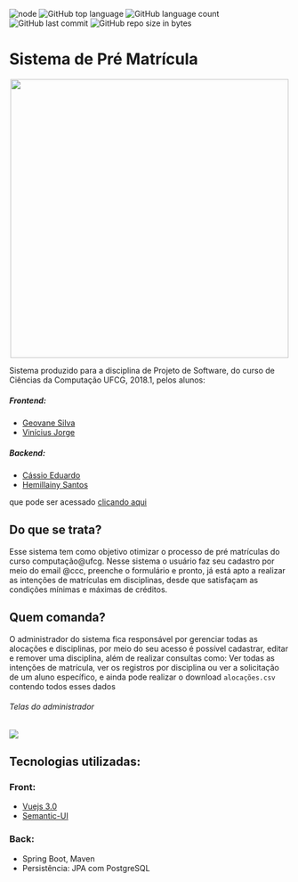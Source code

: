 ![node](https://img.shields.io/node/v/viniciusjps/pre-matricula-frontend.svg)
![GitHub top language](https://img.shields.io/github/languages/top/viniciusjps/pre-matricula-frontend.svg)
![GitHub language count](https://img.shields.io/github/languages/count/viniciusjps/pre-matricula-frontend.svg)
![GitHub last commit](https://img.shields.io/github/last-commit/viniciusjps/pre-matricula-frontend.svg)
![GitHub repo size in bytes](https://img.shields.io/github/repo-size/viniciusjps/pre-matricula-frontend.svg)
# Sistema de Pré Matrícula
<p align="center">
  <img src="https://i.imgur.com/Ia5ZDQk.png?1" width="500">
</p>
Sistema produzido para a disciplina de Projeto de Software, do curso de Ciências da Computação UFCG, 2018.1, pelos alunos:

##### Frontend:
  - [Geovane Silva](https://github.com/geovanens)
  - [Vinícius Jorge](https://github.com/viniciusjps)
##### Backend:
  - [Cássio Eduardo](https://github.com/cassioegc)
  - [Hemillainy Santos](https://github.com/hemillainysantos)
  
que pode ser acessado [clicando aqui](http://prematricula.herokuapp.com)

## Do que se trata?
Esse sistema tem como objetivo otimizar o processo de pré matrículas do curso computação@ufcg. Nesse sistema o usuário faz seu cadastro por meio do email @ccc, preenche o formulário e pronto, já está apto a realizar as intenções de matrículas em disciplinas, desde que satisfaçam as condições mínimas e máximas de créditos.


## Quem comanda?
O administrador do sistema fica responsável por gerenciar todas as alocações e disciplinas, por meio do seu acesso é possível cadastrar, editar e remover uma disciplina, além de realizar consultas como: Ver todas as intenções de matrícula, ver os registros por disciplina ou ver a solicitação de um aluno específico, e ainda pode realizar o download ``alocações.csv`` contendo todos esses dados
###### Telas do administrador
![](https://i.imgur.com/sVnyo18.png?1)
## Tecnologias utilizadas:
### Front:
  - [Vuejs 3.0](https://github.com/vuejs/vue-cli)
  - [Semantic-UI](https://github.com/Semantic-Org/Semantic-UI)
### Back:
  - Spring Boot, Maven
  - Persistência: JPA com PostgreSQL
